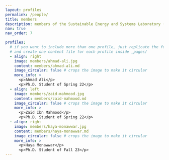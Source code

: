 ```yaml
---
layout: profiles
permalink: /people/
title: members
description: members of the Sustainable Energy and Systems Laboratory (SENSL)
nav: true
nav_order: 7

profiles:
  # if you want to include more than one profile, just replicate the following block
  # and create one content file for each profile inside _pages/
  - align: right
    image: members/ahmad-ali.jpg
    content: members/ahmad-ali.md
    image_circular: false # crops the image to make it circular
    more_info: >
      <p>Ahmad Ali</p>
      <p>Ph.D. Student of Spring 22</p>
  - align: left
    image: members/zaid-mahmood.jpg
    content: members/zaid-mahmood.md
    image_circular: false # crops the image to make it circular
    more_info: >
      <p>Zaid Ibn Mahmood</p>
      <p>Ph.D. Student of Spring 22</p>
  - align: right
    image: members/haya-monawwar.jpg
    content: members/haya-monawwar.md
    image_circular: false # crops the image to make it circular
    more_info: >
      <p>Haya Monawwar</p>
      <p>Ph.D. Student of Fall 23</p>
---
```

